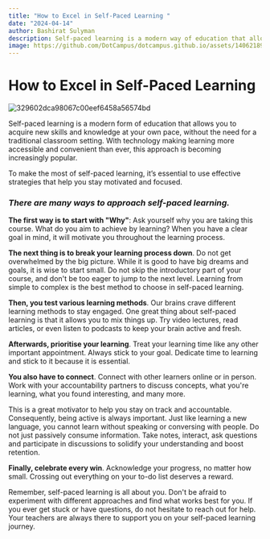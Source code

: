 ```yaml
---
title: "How to Excel in Self-Paced Learning "
date: "2024-04-14"
author: Bashirat Sulyman
description: Self-paced learning is a modern way of education that allows individuals to learn new skills at their own pace without a traditional classroom. Learn how to make it work for you.
image: https://github.com/DotCampus/dotcampus.github.io/assets/140621895/c59ea376-be0a-4543-a74d-1a75a998a4ea
---
```


# How to Excel in Self-Paced Learning 

![329602dca98067c00eef6458a56574bd](https://github.com/DotCampus/dotcampus.github.io/assets/140621895/c59ea376-be0a-4543-a74d-1a75a998a4ea)

Self-paced learning is a modern form of education that allows you to acquire new skills and knowledge at your own pace, without the need for a traditional classroom setting. With technology making learning more accessible and convenient than ever, this approach is becoming increasingly popular.

To make the most of self-paced learning, it’s essential to use effective strategies that help you stay motivated and focused.

### _There are many ways to approach self-paced learning._

**The first way is to start with "Why"**: Ask yourself why you are taking this course. What do you aim to achieve by learning? When you have a clear goal in mind, it will motivate you throughout the learning process.

**The next thing is to break your learning process down**. Do not get overwhelmed by the big picture. While it is good to have big dreams and goals, it is wise to start small. Do not skip the introductory part of your course, and don't be too eager to jump to the next level. Learning from simple to complex is the best method to choose in self-paced learning.

**Then, you test various learning methods**. Our brains crave different learning methods to stay engaged. One great thing about self-paced learning is that it allows you to mix things up. Try video lectures, read articles, or even listen to podcasts to keep your brain active and fresh.

**Afterwards, prioritise your learning**. Treat your learning time like any other important appointment. Always stick to your goal. Dedicate time to learning and stick to it because it is essential.

**You also have to connect**. Connect with other learners online or in person. Work with your accountability partners to discuss concepts, what you're learning, what you found interesting, and many more. 

This is a great motivator to help you stay on track and accountable. Consequently, being active is always important. Just like learning a new language, you cannot learn without speaking or conversing with people. Do not just passively consume information. Take notes, interact, ask questions and participate in discussions to solidify your understanding and boost retention.

**Finally, celebrate every win**. Acknowledge your progress, no matter how small. Crossing out everything on your to-do list deserves a reward.

Remember, self-paced learning is all about you. Don't be afraid to experiment with different approaches and find what works best for you. If you ever get stuck or have questions, do not hesitate to reach out for help. Your teachers are always there to support you on your self-paced learning journey.

